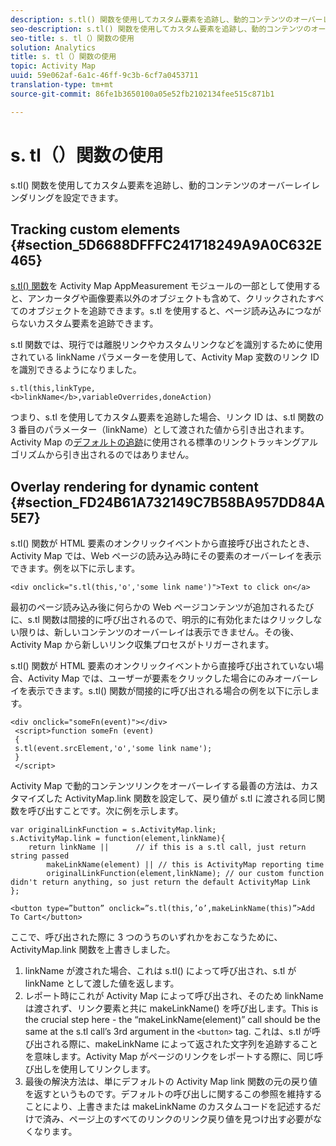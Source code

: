 ```yaml
---
description: s.tl() 関数を使用してカスタム要素を追跡し、動的コンテンツのオーバーレイレンダリングを設定できます。
seo-description: s.tl() 関数を使用してカスタム要素を追跡し、動的コンテンツのオーバーレイレンダリングを設定できます。
seo-title: s. tl（）関数の使用
solution: Analytics
title: s. tl（）関数の使用
topic: Activity Map
uuid: 59e062af-6a1c-46ff-9c3b-6cf7a0453711
translation-type: tm+mt
source-git-commit: 86fe1b3650100a05e52fb2102134fee515c871b1

---
```



# s. tl（）関数の使用

s.tl() 関数を使用してカスタム要素を追跡し、動的コンテンツのオーバーレイレンダリングを設定できます。

## Tracking custom elements {#section_5D6688DFFFC241718249A9A0C632E465}

[s.tl() 関数](https://marketing.adobe.com/resources/help/en_US/sc/implement/function_tl.html)を Activity Map AppMeasurement モジュールの一部として使用すると、アンカータグや画像要素以外のオブジェクトも含めて、クリックされたすべてのオブジェクトを追跡できます。s.tl を使用すると、ページ読み込みにつながらないカスタム要素を追跡できます。

s.tl 関数では、現行では離脱リンクやカスタムリンクなどを識別するために使用されている linkName パラメーターを使用して、Activity Map 変数のリンク ID を識別できるようになりました。

```
s.tl(this,linkType, 
<b>linkName</b>,variableOverrides,doneAction)
```

つまり、s.tl を使用してカスタム要素を追跡した場合、リンク ID は、s.tl 関数の 3 番目のパラメーター（linkName）として渡された値から引き出されます。Activity Map の[デフォルトの追跡](/help/analyze/activity-map/activitymap-link-tracking/activitymap-link-tracking-methodology.md)に使用される標準のリンクトラッキングアルゴリズムから引き出されるのではありません。

## Overlay rendering for dynamic content {#section_FD24B61A732149C7B58BA957DD84A5E7}

s.tl() 関数が HTML 要素のオンクリックイベントから直接呼び出されたとき、Activity Map では、Web ページの読み込み時にその要素のオーバーレイを表示できます。例を以下に示します。

```
<div onclick="s.tl(this,'o','some link name')">Text to click on</a>
```

最初のページ読み込み後に何らかの Web ページコンテンツが追加されるたびに、s.tl 関数は間接的に呼び出されるので、明示的に有効化またはクリックしない限りは、新しいコンテンツのオーバーレイは表示できません。その後、Activity Map から新しいリンク収集プロセスがトリガーされます。

s.tl() 関数が HTML 要素のオンクリックイベントから直接呼び出されていない場合、Activity Map では、ユーザーが要素をクリックした場合にのみオーバーレイを表示できます。s.tl() 関数が間接的に呼び出される場合の例を以下に示します。

```
<div onclick="someFn(event)"></div> 
 <script>function someFn (event) 
 {    
 s.tl(event.srcElement,'o','some link name'); 
 } 
 </script>
```

Activity Map で動的コンテンツリンクをオーバーレイする最善の方法は、カスタマイズした ActivityMap.link 関数を設定して、戻り値が s.tl に渡される同じ関数を呼び出すことです。次に例を示します。

```
var originalLinkFunction = s.ActivityMap.link; 
s.ActivityMap.link = function(element,linkName){ 
    return linkName ||      // if this is a s.tl call, just return string passed 
        makeLinkName(element) || // this is ActivityMap reporting time 
        originalLinkFunction(element,linkName); // our custom function didn't return anything, so just return the default ActivityMap Link 
};
```

```
<button type=”button” onclick=”s.tl(this,’o’,makeLinkName(this)”>Add To Cart</button>
```

ここで、呼び出された際に 3 つのうちのいずれかをおこなうために、ActivityMap.link 関数を上書きしました。

1. linkName が渡された場合、これは s.tl() によって呼び出され、s.tl が linkName として渡した値を返します。
1. レポート時にこれが Activity Map によって呼び出され、そのため linkName は渡されず、リンク要素と共に makeLinkName() を呼び出します。This is the crucial step here - the “makeLinkName(element)” call should be the same at the s.tl call’s 3rd argument in the `<button>` tag. これは、s.tl が呼び出される際に、makeLinkName によって返された文字列を追跡することを意味します。Activity Map がページのリンクをレポートする際に、同じ呼び出しを使用してリンクします。
1. 最後の解決方法は、単にデフォルトの Activity Map link 関数の元の戻り値を返すというものです。デフォルトの呼び出しに関するこの参照を維持することにより、上書きまたは makeLinkName のカスタムコードを記述するだけで済み、ページ上のすべてのリンクのリンク戻り値を見つけ出す必要がなくなります。
